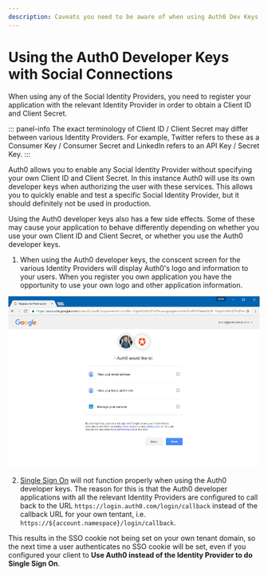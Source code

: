 ```yaml
---
description: Caveats you need to be aware of when using Auth0 Dev Keys for social providers.
---
```


# Using the Auth0 Developer Keys with Social Connections

When using any of the Social Identity Providers, you need to register your application with the relevant Identity Provider in order to obtain a Client ID and Client Secret. 

::: panel-info 
The exact terminology of Client ID / Client Secret may differ between various Identity Providers. For example, Twitter refers to these as a Consumer Key / Consumer Secret and LinkedIn refers to an API Key / Secret Key.
:::

Auth0 allows you to enable any Social Identity Provider without specifying your own Client ID and Client Secret. In this instance Auth0 will use its own developer keys when authorizing the user with these services. This allows you to quickly enable and test a specific Social Identity Provider, but it should definitely not be used in production. 

Using the Auth0 developer keys also has a few side effects. Some of these may cause your application to behave differently depending on whether you use your own Client ID and Client Secret, or whether you use the Auth0 developer keys.

1. When using the Auth0 developer keys, the conscent screen for the various Identity Providers will display Auth0's logo and information to your users. When you register you own application you have the opportunity to use your own logo and other application information.

  ![](/media/articles/connections/social/devkeys/conscent-screen.png)

2. [Single Sign On](/sso) will not function properly when using the Auth0 developer keys. The reason for this is that the Auth0 developer applications with all the relevant Identity Providers are configured to call back to the URL `https://login.auth0.com/login/callback` instead of the callback URL for your own tentant, i.e.  `https://${account.namespace}/login/callback`.

  This results in the SSO cookie not being set on your own tenant domain, so the next time a user authenticates no SSO cookie will be set, even if you configured your client to **Use Auth0 instead of the Identity Provider to do Single Sign On**.